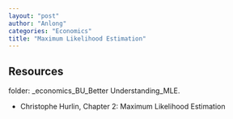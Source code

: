 ```yaml
---
layout: "post"
author: "Anlong"
categories: "Economics"
title: "Maximum Likelihood Estimation"
---
```

## Resources
folder: \_economics\_BU\_Better Understanding\_MLE.
- Christophe Hurlin, Chapter 2: Maximum Likelihood Estimation
